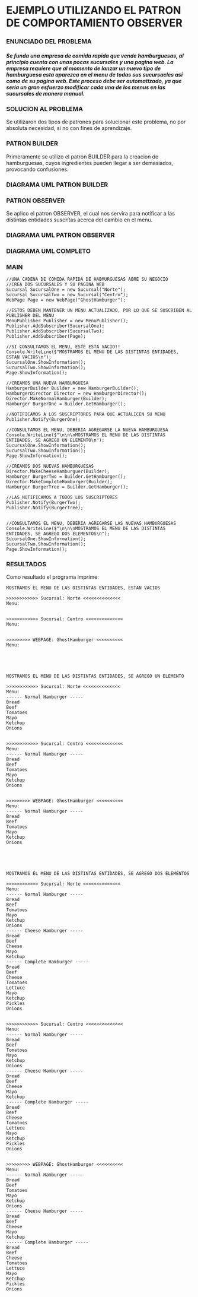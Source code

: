 # EJEMPLO UTILIZANDO EL PATRON DE COMPORTAMIENTO OBSERVER

### ENUNCIADO DEL PROBLEMA
##### Se funda una empresa de comida rapida que vende hamburguesas, al principio cuenta con unas pocas sucursales y una pagina web. La empresa requiere que al momento de lanzar un nuevo tipo de hamburguesa esta aparezca en el menu de todas sus sucursacles asi como de su pagina web. Este proceso debe ser automatizado, ya que seria un gran esfuerzo modificar cada una de los menus en las sucursales de manera manual.
### SOLUCION AL PROBLEMA
Se utilizaron dos tipos de patrones para solucionar este problema, no por absoluta necesidad, si no con fines de aprendizaje.
### PATRON BUILDER
Primeramente se utilizo el patron BUILDER para la creacion de hamburguesas, cuyos ingredientes pueden llegar a ser demasiados, provocando confusiones.
### DIAGRAMA UML PATRON BUILDER

### PATRON OBSERVER
Se aplico el patron OBSERVER, el cual nos servira para notificar a las distintas entidades suscritas acerca del cambio en el menu.
### DIAGRAMA UML PATRON OBSERVER

### DIAGRAMA UML COMPLETO

### MAIN
```
//UNA CADENA DE COMIDA RAPIDA DE HABMURGUESAS ABRE SU NEGOCIO
//CREA DOS SUCURSALES Y SU PAGINA WEB
Sucursal SucursalOne = new Sucursal("Norte");
Sucursal SucursalTwo = new Sucursal("Centro");
WebPage Page = new WebPage("GhostHamburger");

//ESTOS DEBEN MANTENER UN MENU ACTUALIZADO, POR LO QUE SE SUSCRIBEN AL PUBLISHER DEL MENU
MenuPublisher Publisher = new MenuPublisher();
Publisher.AddSubscriber(SucursalOne);
Publisher.AddSubscriber(SucursalTwo);
Publisher.AddSubscriber(Page);

//SI CONSULTAMOS EL MENU, ESTE ESTA VACIO!!
Console.WriteLine($"MOSTRAMOS EL MENU DE LAS DISTINTAS ENTIDADES, ESTAN VACIOS\n");
SucursalOne.ShowInformation();
SucursalTwo.ShowInformation();
Page.ShowInformation();

//CREAMOS UNA NUEVA HAMBURGUESA
HamburgerBuilder Builder = new HamburgerBuilder();
HamburgerDirector Director = new HamburgerDirector();
Director.MakeNormalHamburger(Builder);
Hamburger BurgerOne = Builder.GetHamburger();

//NOTIFICAMOS A LOS SUSCRIPTORES PARA QUE ACTUALICEN SU MENU
Publisher.Notify(BurgerOne);

//CONSULTAMOS EL MENU, DEBERIA AGREGARSE LA NUEVA HAMBURGUESA
Console.WriteLine($"\n\n\nMOSTRAMOS EL MENU DE LAS DISTINTAS ENTIDADES, SE AGREGO UN ELEMENTO\n");
SucursalOne.ShowInformation();
SucursalTwo.ShowInformation();
Page.ShowInformation();

//CREAMOS DOS NUEVAS HAMBURGUESAS
Director.MakeCheeseHamburguer(Builder);
Hamburger BurgerTwo = Builder.GetHamburger();
Director.MakeCompleteHamburger(Builder);
Hamburger BurgerTree = Builder.GetHamburger();

//LAS NOTIFICAMOS A TODOS LOS SUSCRIPTORES
Publisher.Notify(BurgerTwo);
Publisher.Notify(BurgerTree);


//CONSULTAMOS EL MENU, DEBERIA AGREGARSE LAS NUEVAS HAMBURGUESAS
Console.WriteLine($"\n\n\nMOSTRAMOS EL MENU DE LAS DISTINTAS ENTIDADES, SE AGREGO DOS ELEMENTOS\n");
SucursalOne.ShowInformation();
SucursalTwo.ShowInformation();
Page.ShowInformation();
```
### RESULTADOS
Como resultado el programa imprime:
```
MOSTRAMOS EL MENU DE LAS DISTINTAS ENTIDADES, ESTAN VACIOS

>>>>>>>>>>>> Sucursal: Norte <<<<<<<<<<<<<<
Menu:


>>>>>>>>>>>> Sucursal: Centro <<<<<<<<<<<<<<
Menu:


>>>>>>>>> WEBPAGE: GhostHamburger <<<<<<<<<<
Menu:





MOSTRAMOS EL MENU DE LAS DISTINTAS ENTIDADES, SE AGREGO UN ELEMENTO

>>>>>>>>>>>> Sucursal: Norte <<<<<<<<<<<<<<
Menu:
------ Normal Hamburger -----
Bread
Beef
Tomatoes
Mayo
Ketchup
Onions


>>>>>>>>>>>> Sucursal: Centro <<<<<<<<<<<<<<
Menu:
------ Normal Hamburger -----
Bread
Beef
Tomatoes
Mayo
Ketchup
Onions


>>>>>>>>> WEBPAGE: GhostHamburger <<<<<<<<<<
Menu:
------ Normal Hamburger -----
Bread
Beef
Tomatoes
Mayo
Ketchup
Onions





MOSTRAMOS EL MENU DE LAS DISTINTAS ENTIDADES, SE AGREGO DOS ELEMENTOS

>>>>>>>>>>>> Sucursal: Norte <<<<<<<<<<<<<<
Menu:
------ Normal Hamburger -----
Bread
Beef
Tomatoes
Mayo
Ketchup
Onions
------ Cheese Hamburger -----
Bread
Beef
Cheese
Mayo
Ketchup
------ Complete Hamburger -----
Bread
Beef
Cheese
Tomatoes
Lettuce
Mayo
Ketchup
Pickles
Onions


>>>>>>>>>>>> Sucursal: Centro <<<<<<<<<<<<<<
Menu:
------ Normal Hamburger -----
Bread
Beef
Tomatoes
Mayo
Ketchup
Onions
------ Cheese Hamburger -----
Bread
Beef
Cheese
Mayo
Ketchup
------ Complete Hamburger -----
Bread
Beef
Cheese
Tomatoes
Lettuce
Mayo
Ketchup
Pickles
Onions


>>>>>>>>> WEBPAGE: GhostHamburger <<<<<<<<<<
Menu:
------ Normal Hamburger -----
Bread
Beef
Tomatoes
Mayo
Ketchup
Onions
------ Cheese Hamburger -----
Bread
Beef
Cheese
Mayo
Ketchup
------ Complete Hamburger -----
Bread
Beef
Cheese
Tomatoes
Lettuce
Mayo
Ketchup
Pickles
Onions
```